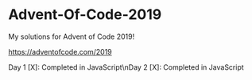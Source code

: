 # Advent-Of-Code-2019
My solutions for Advent of Code 2019!

https://adventofcode.com/2019

Day 1 [X]: Completed in JavaScript\nDay 2 [X]: Completed in JavaScript
